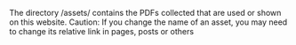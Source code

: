 The directory /assets/ contains the PDFs collected that are used or shown on this website.
Caution: If you change the name of an asset, you may need to change its relative link in pages, posts or others
